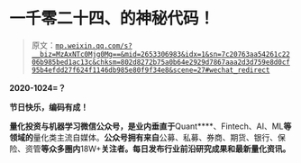 # 一千零二十四、的神秘代码！

> 原文：[`mp.weixin.qq.com/s?__biz=MzAxNTc0Mjg0Mg==&mid=2653306983&idx=1&sn=7c20763aa54261c2206b985bed1ac13c&chksm=802d8272b75a0b64e2929d7867aaa2d3d759e8d0cf95b4efdd27f624f1146db985e80f9f34e8&scene=27#wechat_redirect`](http://mp.weixin.qq.com/s?__biz=MzAxNTc0Mjg0Mg==&mid=2653306983&idx=1&sn=7c20763aa54261c2206b985bed1ac13c&chksm=802d8272b75a0b64e2929d7867aaa2d3d759e8d0cf95b4efdd27f624f1146db985e80f9f34e8&scene=27#wechat_redirect)

**2020-1024=？**

**节日快乐，编码有成！**

**量化投资与机器学习微信公众号，是业内垂直于**Quant****、Fintech、AI、ML**等领域的**量化类主流自媒体。**公众号拥有来自**公募、私募、券商、期货、银行、保险、资管**等众多圈内**18W+**关注者。每日发布行业前沿研究成果和最新量化资讯。**
